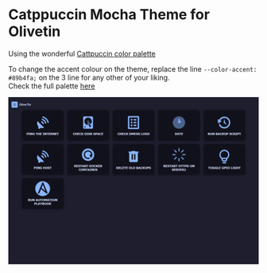 # Catppuccin Mocha Theme for Olivetin
Using the wonderful [Cattpuccin color palette](https://catppuccin.com/)

To change the accent colour on the theme, replace the line `--color-accent: #89b4fa;` on the 3 line for any other of your liking.</br>
Check the full palette [here](https://catppuccin.com/palette#flavor-mocha)

![Screenshot of the theme](cover.png "Screenshot")
